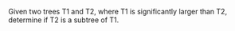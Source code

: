 Given two trees T1 and T2, where T1 is significantly larger than T2, determine
if T2 is a subtree of T1.
